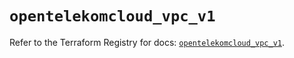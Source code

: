 # `opentelekomcloud_vpc_v1`

Refer to the Terraform Registry for docs: [`opentelekomcloud_vpc_v1`](https://registry.terraform.io/providers/opentelekomcloud/opentelekomcloud/1.36.40/docs/resources/vpc_v1).
